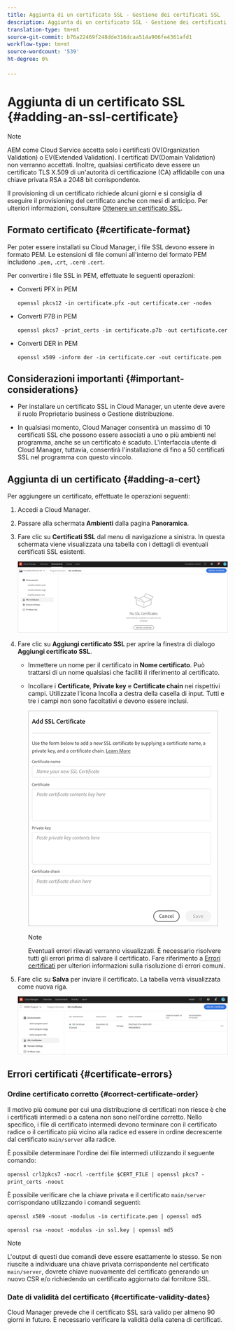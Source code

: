 ```yaml
---
title: Aggiunta di un certificato SSL - Gestione dei certificati SSL
description: Aggiunta di un certificato SSL - Gestione dei certificati SSL
translation-type: tm+mt
source-git-commit: b76a22469f248dde316dcaa514a906fe4361afd1
workflow-type: tm+mt
source-wordcount: '539'
ht-degree: 0%

---
```



# Aggiunta di un certificato SSL {#adding-an-ssl-certificate}

>[!NOTE]
>AEM come Cloud Service accetta solo i certificati OV(Organization Validation) o EV(Extended Validation). I certificati DV(Domain Validation) non verranno accettati. Inoltre, qualsiasi certificato deve essere un certificato TLS X.509 di un&#39;autorità di certificazione (CA) affidabile con una chiave privata RSA a 2048 bit corrispondente.

Il provisioning di un certificato richiede alcuni giorni e si consiglia di eseguire il provisioning del certificato anche con mesi di anticipo. Per ulteriori informazioni, consultare [Ottenere un certificato SSL](/help/implementing/cloud-manager/managing-ssl-certifications/get-ssl-certificate.md).

## Formato certificato {#certificate-format}

Per poter essere installati su Cloud Manager, i file SSL devono essere in formato PEM. Le estensioni di file comuni all&#39;interno del formato PEM includono `.pem,` .`crt`,  `.cer`e  `.cert`.

Per convertire i file SSL in PEM, effettuate le seguenti operazioni:

* Converti PFX in PEM

   `openssl pkcs12 -in certificate.pfx -out certificate.cer -nodes`

* Converti P7B in PEM

   `openssl pkcs7 -print_certs -in certificate.p7b -out certificate.cer`

* Converti DER in PEM

   `openssl x509 -inform der -in certificate.cer -out certificate.pem`

## Considerazioni importanti {#important-considerations}

* Per installare un certificato SSL in Cloud Manager, un utente deve avere il ruolo Proprietario business o Gestione distribuzione.

* In qualsiasi momento, Cloud Manager consentirà un massimo di 10 certificati SSL che possono essere associati a uno o più ambienti nel programma, anche se un certificato è scaduto. L&#39;interfaccia utente di Cloud Manager, tuttavia, consentirà l&#39;installazione di fino a 50 certificati SSL nel programma con questo vincolo.

## Aggiunta di un certificato {#adding-a-cert}

Per aggiungere un certificato, effettuate le operazioni seguenti:

1. Accedi a Cloud Manager.
1. Passare alla schermata **Ambienti** dalla pagina **Panoramica**.
1. Fare clic su **Certificati SSL** dal menu di navigazione a sinistra. In questa schermata viene visualizzata una tabella con i dettagli di eventuali certificati SSL esistenti.

   ![](/help/implementing/cloud-manager/assets/ssl/ssl-cert-1.png)

1. Fare clic su **Aggiungi certificato SSL** per aprire la finestra di dialogo **Aggiungi certificato SSL**.

   * Immettere un nome per il certificato in **Nome certificato**. Può trattarsi di un nome qualsiasi che faciliti il riferimento al certificato.
   * Incollare i **Certificate**, **Private key** e **Certificate chain** nei rispettivi campi. Utilizzate l&#39;icona Incolla a destra della casella di input.
Tutti e tre i campi non sono facoltativi e devono essere inclusi.

      ![](/help/implementing/cloud-manager/assets/ssl/ssl-cert-02.png)


      >[!NOTE]
      >Eventuali errori rilevati verranno visualizzati. È necessario risolvere tutti gli errori prima di salvare il certificato. Fare riferimento a [Errori certificati](#certificate-errors) per ulteriori informazioni sulla risoluzione di errori comuni.

1. Fare clic su **Salva** per inviare il certificato. La tabella verrà visualizzata come nuova riga.

   ![](/help/implementing/cloud-manager/assets/ssl/ssl-cert-3.png)

## Errori certificati {#certificate-errors}

### Ordine certificato corretto {#correct-certificate-order}

Il motivo più comune per cui una distribuzione di certificati non riesce è che i certificati intermedi o a catena non sono nell&#39;ordine corretto. Nello specifico, i file di certificato intermedi devono terminare con il certificato radice o il certificato più vicino alla radice ed essere in ordine decrescente dal certificato `main/server` alla radice.

È possibile determinare l&#39;ordine dei file intermedi utilizzando il seguente comando:

`openssl crl2pkcs7 -nocrl -certfile $CERT_FILE | openssl pkcs7 -print_certs -noout`

È possibile verificare che la chiave privata e il certificato `main/server` corrispondano utilizzando i comandi seguenti:

`openssl x509 -noout -modulus -in certificate.pem | openssl md5`

`openssl rsa -noout -modulus -in ssl.key | openssl md5`

>[!NOTE]
>L&#39;output di questi due comandi deve essere esattamente lo stesso. Se non riuscite a individuare una chiave privata corrispondente nel certificato `main/server`, dovrete chiave nuovamente del certificato generando un nuovo CSR e/o richiedendo un certificato aggiornato dal fornitore SSL.

### Date di validità del certificato {#certificate-validity-dates}

Cloud Manager prevede che il certificato SSL sarà valido per almeno 90 giorni in futuro. È necessario verificare la validità della catena di certificati.
